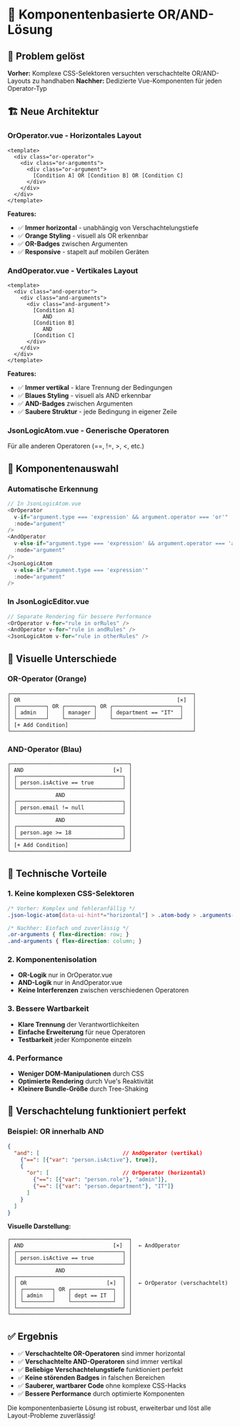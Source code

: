 # 🧩 Komponentenbasierte OR/AND-Lösung

## 🎯 Problem gelöst

**Vorher:** Komplexe CSS-Selektoren versuchten verschachtelte OR/AND-Layouts zu handhaben
**Nachher:** Dedizierte Vue-Komponenten für jeden Operator-Typ

## 🏗️ Neue Architektur

### **OrOperator.vue** - Horizontales Layout
```vue
<template>
  <div class="or-operator">
    <div class="or-arguments">
      <div class="or-argument">
        [Condition A] OR [Condition B] OR [Condition C]
      </div>
    </div>
  </div>
</template>
```

**Features:**
- ✅ **Immer horizontal** - unabhängig von Verschachtelungstiefe
- ✅ **Orange Styling** - visuell als OR erkennbar
- ✅ **OR-Badges** zwischen Argumenten
- ✅ **Responsive** - stapelt auf mobilen Geräten

### **AndOperator.vue** - Vertikales Layout
```vue
<template>
  <div class="and-operator">
    <div class="and-arguments">
      <div class="and-argument">
        [Condition A]
           AND
        [Condition B]
           AND  
        [Condition C]
      </div>
    </div>
  </div>
</template>
```

**Features:**
- ✅ **Immer vertikal** - klare Trennung der Bedingungen
- ✅ **Blaues Styling** - visuell als AND erkennbar
- ✅ **AND-Badges** zwischen Argumenten
- ✅ **Saubere Struktur** - jede Bedingung in eigener Zeile

### **JsonLogicAtom.vue** - Generische Operatoren
Für alle anderen Operatoren (==, !=, >, <, etc.)

## 🔄 Komponentenauswahl

### **Automatische Erkennung**
```typescript
// In JsonLogicAtom.vue
<OrOperator
  v-if="argument.type === 'expression' && argument.operator === 'or'"
  :node="argument"
/>
<AndOperator
  v-else-if="argument.type === 'expression' && argument.operator === 'and'"
  :node="argument"
/>
<JsonLogicAtom
  v-else-if="argument.type === 'expression'"
  :node="argument"
/>
```

### **In JsonLogicEditor.vue**
```typescript
// Separate Rendering für bessere Performance
<OrOperator v-for="rule in orRules" />
<AndOperator v-for="rule in andRules" />
<JsonLogicAtom v-for="rule in otherRules" />
```

## 🎨 Visuelle Unterschiede

### **OR-Operator (Orange)**
```
┌─────────────────────────────────────────────────────────┐
│ OR                                                 [×]  │
│ ┌─────────┐ OR ┌─────────┐ OR ┌─────────────────────┐   │
│ │ admin   │    │ manager │    │ department == "IT"  │   │
│ └─────────┘    └─────────┘    └─────────────────────┘   │
│ [+ Add Condition]                                       │
└─────────────────────────────────────────────────────────┘
```

### **AND-Operator (Blau)**
```
┌─────────────────────────────────────┐
│ AND                            [×]  │
│ ┌─────────────────────────────────┐ │
│ │ person.isActive == true         │ │
│ └─────────────────────────────────┘ │
│              AND                    │
│ ┌─────────────────────────────────┐ │
│ │ person.email != null            │ │
│ └─────────────────────────────────┘ │
│              AND                    │
│ ┌─────────────────────────────────┐ │
│ │ person.age >= 18                │ │
│ └─────────────────────────────────┘ │
│ [+ Add Condition]                   │
└─────────────────────────────────────┘
```

## 🔧 Technische Vorteile

### **1. Keine komplexen CSS-Selektoren**
```css
/* Vorher: Komplex und fehleranfällig */
.json-logic-atom[data-ui-hint*="horizontal"] > .atom-body > .arguments-container > .argument-wrapper:not(:last-child)::after

/* Nachher: Einfach und zuverlässig */
.or-arguments { flex-direction: row; }
.and-arguments { flex-direction: column; }
```

### **2. Komponentenisolation**
- **OR-Logik** nur in OrOperator.vue
- **AND-Logik** nur in AndOperator.vue
- **Keine Interferenzen** zwischen verschiedenen Operatoren

### **3. Bessere Wartbarkeit**
- **Klare Trennung** der Verantwortlichkeiten
- **Einfache Erweiterung** für neue Operatoren
- **Testbarkeit** jeder Komponente einzeln

### **4. Performance**
- **Weniger DOM-Manipulationen** durch CSS
- **Optimierte Rendering** durch Vue's Reaktivität
- **Kleinere Bundle-Größe** durch Tree-Shaking

## 🚀 Verschachtelung funktioniert perfekt

### **Beispiel: OR innerhalb AND**
```json
{
  "and": [                          // AndOperator (vertikal)
    {"==": [{"var": "person.isActive"}, true]},
    {
      "or": [                       // OrOperator (horizontal)
        {"==": [{"var": "person.role"}, "admin"]},
        {"==": [{"var": "person.department"}, "IT"]}
      ]
    }
  ]
}
```

**Visuelle Darstellung:**
```
┌─────────────────────────────────────┐
│ AND                            [×]  │  ← AndOperator
│ ┌─────────────────────────────────┐ │
│ │ person.isActive == true         │ │
│ └─────────────────────────────────┘ │
│              AND                    │
│ ┌─────────────────────────────────┐ │
│ │ OR                         [×]  │ │  ← OrOperator (verschachtelt)
│ │ ┌─────────┐ OR ┌─────────────┐  │ │
│ │ │ admin   │    │ dept == IT  │  │ │
│ │ └─────────┘    └─────────────┘  │ │
│ └─────────────────────────────────┘ │
└─────────────────────────────────────┘
```

## ✅ Ergebnis

- ✅ **Verschachtelte OR-Operatoren** sind immer horizontal
- ✅ **Verschachtelte AND-Operatoren** sind immer vertikal
- ✅ **Beliebige Verschachtelungstiefe** funktioniert perfekt
- ✅ **Keine störenden Badges** in falschen Bereichen
- ✅ **Sauberer, wartbarer Code** ohne komplexe CSS-Hacks
- ✅ **Bessere Performance** durch optimierte Komponenten

Die komponentenbasierte Lösung ist robust, erweiterbar und löst alle Layout-Probleme zuverlässig!